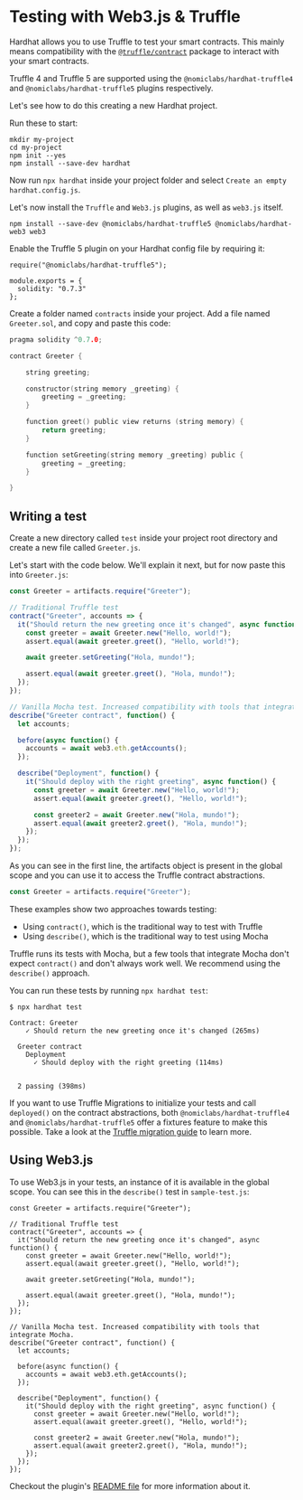 # Testing with Web3.js & Truffle

Hardhat allows you to use Truffle to test your smart contracts. This mainly means compatibility with the [`@truffle/contract`](https://www.npmjs.com/package/@truffle/contract) package to interact with your smart contracts. 

Truffle 4 and Truffle 5 are supported using the `@nomiclabs/hardhat-truffle4` and `@nomiclabs/hardhat-truffle5` plugins respectively.

Let's see how to do this creating a new Hardhat project.

Run these to start:
```
mkdir my-project
cd my-project
npm init --yes
npm install --save-dev hardhat
```

Now run `npx hardhat` inside your project folder and select `Create an empty hardhat.config.js`.

Let's now install the `Truffle` and `Web3.js` plugins, as well as `web3.js` itself.

```
npm install --save-dev @nomiclabs/hardhat-truffle5 @nomiclabs/hardhat-web3 web3
```

Enable the Truffle 5 plugin on your Hardhat config file by requiring it:

```js{1}
require("@nomiclabs/hardhat-truffle5");

module.exports = {
  solidity: "0.7.3"
};
```

Create a folder named `contracts` inside your project. Add a file named `Greeter.sol`, and copy and paste this code:

```c
pragma solidity ^0.7.0;

contract Greeter {

    string greeting;

    constructor(string memory _greeting) {
        greeting = _greeting;
    }

    function greet() public view returns (string memory) {
        return greeting;
    }

    function setGreeting(string memory _greeting) public {
        greeting = _greeting;
    }

}
```

## Writing a test

Create a new directory called `test` inside your project root directory and create a new file called `Greeter.js`.

Let's start with the code below. We'll explain it next, but for now paste this into `Greeter.js`:

```js
const Greeter = artifacts.require("Greeter");

// Traditional Truffle test
contract("Greeter", accounts => {
  it("Should return the new greeting once it's changed", async function() {
    const greeter = await Greeter.new("Hello, world!");
    assert.equal(await greeter.greet(), "Hello, world!");

    await greeter.setGreeting("Hola, mundo!");

    assert.equal(await greeter.greet(), "Hola, mundo!");
  });
});

// Vanilla Mocha test. Increased compatibility with tools that integrate Mocha.
describe("Greeter contract", function() {
  let accounts;

  before(async function() {
    accounts = await web3.eth.getAccounts();
  });

  describe("Deployment", function() {
    it("Should deploy with the right greeting", async function() {
      const greeter = await Greeter.new("Hello, world!");
      assert.equal(await greeter.greet(), "Hello, world!");

      const greeter2 = await Greeter.new("Hola, mundo!");
      assert.equal(await greeter2.greet(), "Hola, mundo!");
    });
  });
});
```

As you can see in the first line, the artifacts object is present in the global scope and you can use it to access the Truffle contract abstractions.

```js
const Greeter = artifacts.require("Greeter");
````

These examples show two approaches towards testing: 
- Using `contract()`, which is the traditional way to test with Truffle
- Using `describe()`, which is the traditional way to test using Mocha

Truffle runs its tests with Mocha, but a few tools that integrate Mocha don't expect `contract()` and don't always work well. We recommend using the `describe()` approach.

You can run these tests by running `npx hardhat test`:
```
$ npx hardhat test

Contract: Greeter
    ✓ Should return the new greeting once it's changed (265ms)

  Greeter contract
    Deployment
      ✓ Should deploy with the right greeting (114ms)


  2 passing (398ms)
```

If you want to use Truffle Migrations to initialize your tests and call `deployed()` on the contract abstractions, both `@nomiclabs/hardhat-truffle4` and `@nomiclabs/hardhat-truffle5` offer a fixtures feature to make this possible. Take a look at the [Truffle migration guide](./truffle-migration.md) to learn more.

## Using Web3.js

To use Web3.js in your tests, an instance of it is available in the global scope. You can see this in the `describe()` test in `sample-test.js`:

```js{20}
const Greeter = artifacts.require("Greeter");

// Traditional Truffle test
contract("Greeter", accounts => {
  it("Should return the new greeting once it's changed", async function() {
    const greeter = await Greeter.new("Hello, world!");
    assert.equal(await greeter.greet(), "Hello, world!");

    await greeter.setGreeting("Hola, mundo!");

    assert.equal(await greeter.greet(), "Hola, mundo!");
  });
});

// Vanilla Mocha test. Increased compatibility with tools that integrate Mocha.
describe("Greeter contract", function() {
  let accounts;

  before(async function() {
    accounts = await web3.eth.getAccounts();
  });

  describe("Deployment", function() {
    it("Should deploy with the right greeting", async function() {
      const greeter = await Greeter.new("Hello, world!");
      assert.equal(await greeter.greet(), "Hello, world!");

      const greeter2 = await Greeter.new("Hola, mundo!");
      assert.equal(await greeter2.greet(), "Hola, mundo!");
    });
  });
});
```

Checkout the plugin's [README file](https://github.com/nomiclabs/hardhat/tree/master/packages/hardhat-truffle5) for more information about it.


[Hardhat Runtime Environment]: /documentation/#hardhat-runtime-environment-hre

